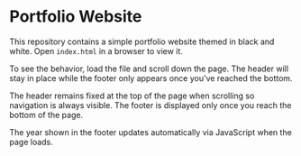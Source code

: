 # Portfolio Website

This repository contains a simple portfolio website themed in black and white. Open `index.html` in a browser to view it.

To see the behavior, load the file and scroll down the page. The header will stay in place while the footer only appears once you've reached the bottom.

The header remains fixed at the top of the page when scrolling so navigation is always visible. The footer is displayed only once you reach the bottom of the page.

The year shown in the footer updates automatically via JavaScript when the page loads.
